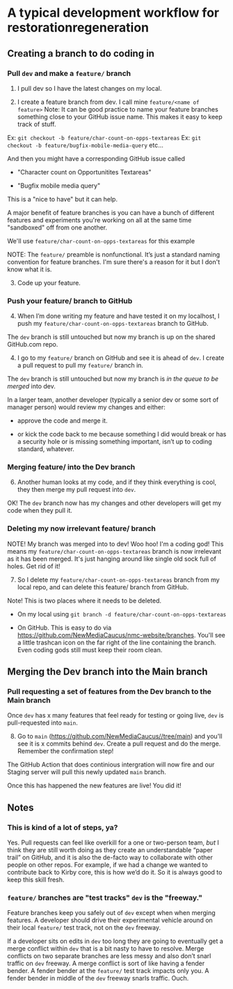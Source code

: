 # A typical development workflow for restorationregeneration 

## Creating a branch to do coding in

### Pull `dev` and make a `feature/` branch
1. I pull dev so I have the latest changes on my local.

2. I create a feature branch from dev. I call mine `feature/<name of feature>` 
Note: It can be good practice to name your feature branches something close to your GitHub issue name. This makes it easy to keep track of stuff.

Ex: `git checkout -b feature/char-count-on-opps-textareas`
Ex: `git checkout -b feature/bugfix-mobile-media-query`
etc…

And then you might have a corresponding GitHub issue called

- "Character count on Opportunitites Textareas"

- "Bugfix mobile media query"

This is a "nice to have" but it can help.

A major benefit of feature branches is you can have a bunch of different features and experiments you're working on all at the same time "sandboxed" off from one another.

We'll use `feature/char-count-on-opps-textareas` for this example

NOTE: The `feature/` preamble is nonfunctional. It’s just a standard naming convention for feature branches. I'm sure there's a reason for it but I don't know what it is.

3. Code up your feature.

### Push your feature/ branch to GitHub

4. When I’m done writing my feature and have tested it on my localhost, I push my `feature/char-count-on-opps-textareas` branch to GitHub.

The `dev` branch is still untouched but now my branch is up on the shared GitHub.com repo.

4. I go to my `feature/` branch on GitHub and see it is ahead of `dev`. I create a pull request to pull my `feature/` branch in.

The `dev` branch is still untouched but now my branch is *in the queue to be merged* into dev.

In a larger team, another developer (typically a senior dev or some sort of manager person) would review my changes and either:

- approve the code and merge it.

- or kick the code back to me because something I did would break or has a security hole or is missing something important, isn’t up to coding standard, whatever.

### Merging feature/ into the Dev branch

6. Another human looks at my code, and if they think everything is cool, they then merge my pull request into `dev`.

OK! The `dev` branch now has my changes and other developers will get my code when they pull it.

### Deleting my now irrelevant feature/ branch
NOTE! My branch was merged into to dev! Woo hoo! I'm a coding god! This means my `feature/char-count-on-opps-textareas` branch is now irrelevant as it has been merged. It's just hanging around like single old sock full of holes. Get rid of it!

7. So I  delete my `feature/char-count-on-opps-textareas` branch from my local repo, and can delete this feature/ branch from GitHub.

Note! This is two places where it needs to be deleted.

- On my local using `git branch -d feature/char-count-on-opps-textareas`

- On GitHub. This is easy to do via https://github.com/NewMediaCaucus/nmc-website/branches. You'll see a little trashcan icon on the far right of the line containing the branch. Even coding gods still must keep their room clean.

## Merging the Dev branch into the Main branch

### Pull requesting a set of features from the Dev branch to the Main branch

Once `dev` has x many features that feel ready for testing or going live, `dev` is pull-requested into `main`.

8. Go to `main` (https://github.com/NewMediaCaucus//tree/main) and you'll see it is x commits behind `dev`.
Create a pull request and do the merge. Remember the confirmation step!

The GitHub Action that does continious intergration will now fire and our Staging server will pull this newly updated `main` branch.

Once this has happened the new features are live! You did it!

## Notes

### This is kind of a lot of steps, ya?
Yes. Pull requests can feel like overkill for a one or two-person team, *but* I think they are still worth doing as they create an understandable “paper trail” on GitHub, and it is also the de-facto way to collaborate with other people on other repos. For example, if we had a change we wanted to contribute back to Kirby core, this is how we’d do it. So it is always good to keep this skill fresh.

### `feature/` branches are "test tracks" `dev` is the "freeway."

Feature branches keep you safely out of `dev` except when when merging features. A developer should drive their experimental vehicle around on their local `feature/` test track, not on the `dev` freeway.

If a developer sits on edits in `dev` too long they are going to eventually get a merge conflict within `dev` that is a bit nasty to have to resolve. Merge conflicts on two separate branches are less messy and also don’t snarl traffic on `dev` freeway. A merge conflict is sort of like having a fender bender. A fender bender at the `feature/` test track impacts only you. A fender bender in middle of the `dev` freeway snarls traffic. Ouch.